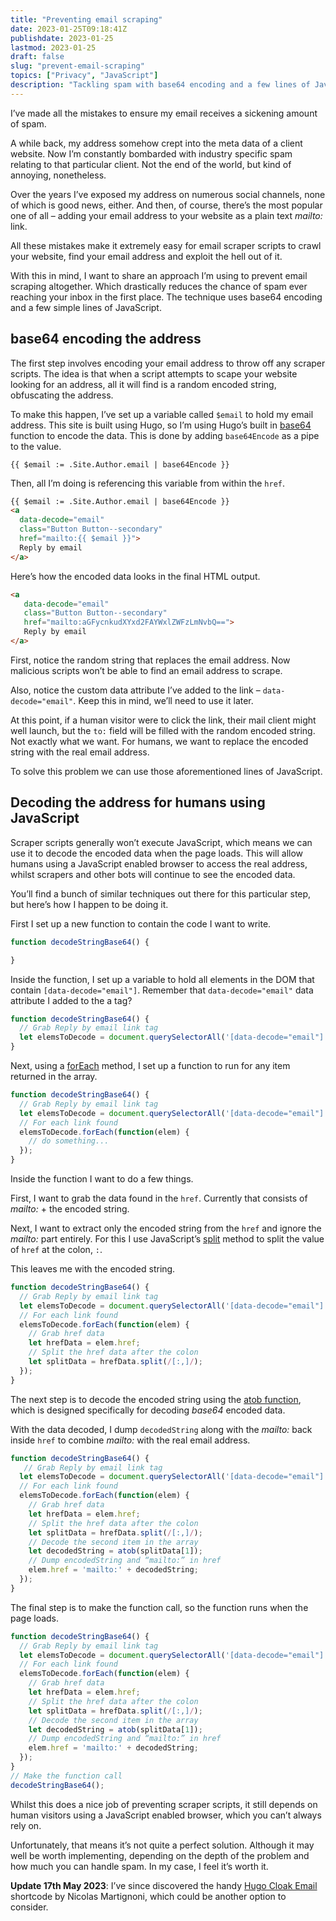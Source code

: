 ```yaml
---
title: "Preventing email scraping"
date: 2023-01-25T09:18:41Z
publishdate: 2023-01-25
lastmod: 2023-01-25
draft: false
slug: "prevent-email-scraping"
topics: ["Privacy", "JavaScript"]
description: "Tackling spam with base64 encoding and a few lines of JavaScript."
---
```


I’ve made all the mistakes to ensure my email receives a sickening amount of spam. 

A while back, my address somehow crept into the meta data of a client website. Now I’m constantly bombarded with industry specific spam relating to that particular client. Not the end of the world, but kind of annoying, nonetheless.

Over the years I’ve exposed my address on numerous social channels, none of which is good news, either. And then, of course, there’s the most popular one of all – adding your email address to your website as a plain text *mailto:* link.

All these mistakes make it extremely easy for email scraper scripts to crawl your website, find your email address and exploit the hell out of it.

With this in mind, I want to share an approach I’m using to prevent email scraping altogether. Which drastically reduces the chance of spam ever reaching your inbox in the first place. The technique uses base64 encoding and a few simple lines of JavaScript.


## base64 encoding the address

The first step involves encoding your email address to throw off any scraper scripts. The idea is that when a script attempts to scape your website looking for an address, all it will find is a random encoded string, obfuscating the address.

To make this happen, I’ve set up a variable called `$email` to hold my email address. This site is built using Hugo, so I’m using Hugo’s built in [base64](https://gohugo.io/functions/base64/) function to encode the data. This is done by adding `base64Encode` as a pipe to the value.

```
{{ $email := .Site.Author.email | base64Encode }}
```

Then, all I’m doing is referencing this variable from within the `href`.

```html
{{ $email := .Site.Author.email | base64Encode }}
<a
  data-decode="email"
  class="Button Button--secondary"
  href="mailto:{{ $email }}">
  Reply by email
</a>
```

Here’s how the encoded data looks in the final HTML output. 

```html
<a 
   data-decode="email" 
   class="Button Button--secondary"
   href="mailto:aGFycnkudXYxd2FAYWxlZWFzLmNvbQ==">
   Reply by email
</a>
```


First, notice the random string that replaces the email address. Now malicious scripts won’t be able to find an email address to scrape.

Also, notice the custom data attribute I’ve added to the link – `data-decode="email"`. Keep this in mind, we’ll need to use it later.

At this point, if a human visitor were to click the link, their mail client might well launch, but the `to:` field will be filled with the random encoded string. Not exactly what we want. For humans, we want to replace the encoded string with the real email address.

To solve this problem we can use those aforementioned lines of JavaScript.


## Decoding the address for humans using JavaScript

Scraper scripts generally won’t execute JavaScript, which means we can use it to decode the encoded data when the page loads. This will allow humans using a JavaScript enabled browser to access the real address, whilst scrapers and other bots will continue to see the encoded data.

You’ll find a bunch of similar techniques out there for this particular step, but here’s how I happen to be doing it.

First I set up a new function to contain the code I want to write.

```javascript
function decodeStringBase64() {

}
```

Inside the function, I set up a variable to hold all elements in the DOM that contain `[data-decode="email"]`. Remember that `data-decode="email"` data attribute I added to the a tag?


```javascript
function decodeStringBase64() {
  // Grab Reply by email link tag
  let elemsToDecode = document.querySelectorAll('[data-decode="email"]');
}
```

Next, using a [forEach](https://developer.mozilla.org/en-US/docs/Web/JavaScript/Reference/Global_Objects/Array/forEach) method, I set up a function to run for any item returned in the array.

```javascript
function decodeStringBase64() {
  // Grab Reply by email link tag
  let elemsToDecode = document.querySelectorAll('[data-decode="email"]');
  // For each link found
  elemsToDecode.forEach(function(elem) {
    // do something...
  });
}
```

Inside the function I want to do a few things. 

First, I want to grab the data found in the `href`.  Currently that consists of *mailto:* + the encoded string.

Next, I want to extract only the encoded string from the `href` and ignore the *mailto:* part entirely. For this I use JavaScript’s [split](https://developer.mozilla.org/en-US/docs/Web/JavaScript/Reference/Global_Objects/String/split) method to split the value of `href` at the colon, `:`.  

This leaves me with the encoded string.


```javascript
function decodeStringBase64() {
  // Grab Reply by email link tag
  let elemsToDecode = document.querySelectorAll('[data-decode="email"]');
  // For each link found
  elemsToDecode.forEach(function(elem) {
    // Grab href data
    let hrefData = elem.href;
    // Split the href data after the colon
    let splitData = hrefData.split(/[:,]/);
  });
}
```

The next step is to decode the encoded string using the [atob function](https://developer.mozilla.org/en-US/docs/Web/API/atob), which is designed specifically for decoding *base64* encoded data.

With the data decoded, I dump `decodedString` along with the *mailto:* back inside `href` to combine *mailto:* with the real email address.

```javascript
function decodeStringBase64() {
   // Grab Reply by email link tag
  let elemsToDecode = document.querySelectorAll('[data-decode="email"]');
  // For each link found
  elemsToDecode.forEach(function(elem) {
    // Grab href data
    let hrefData = elem.href;
    // Split the href data after the colon
    let splitData = hrefData.split(/[:,]/);
    // Decode the second item in the array
    let decodedString = atob(splitData[1]);
    // Dump encodedString and “mailto:” in href
    elem.href = 'mailto:' + decodedString;
  });
}
```

The final step is to make the function call, so the function runs when the page loads.

```javascript
function decodeStringBase64() {
  // Grab Reply by email link tag
  let elemsToDecode = document.querySelectorAll('[data-decode="email"]');
  // For each link found
  elemsToDecode.forEach(function(elem) {
    // Grab href data
    let hrefData = elem.href;
    // Split the href data after the colon
    let splitData = hrefData.split(/[:,]/);
    // Decode the second item in the array
    let decodedString = atob(splitData[1]);
    // Dump encodedString and “mailto:” in href
    elem.href = 'mailto:' + decodedString;
  });
}
// Make the function call
decodeStringBase64();
```

Whilst this does a nice job of preventing scraper scripts, it still depends on human visitors using a JavaScript enabled browser, which you can’t always rely on. 

Unfortunately, that means it’s not quite a perfect solution. Although it may well be worth implementing, depending on the depth of the problem and how much you can handle spam. In my case, I feel it’s worth it.

**Update 17th May 2023**: I’ve since discovered the handy [Hugo Cloak Email](https://github.com/martignoni/hugo-cloak-email) shortcode by Nicolas Martignoni, which could be another option to consider.